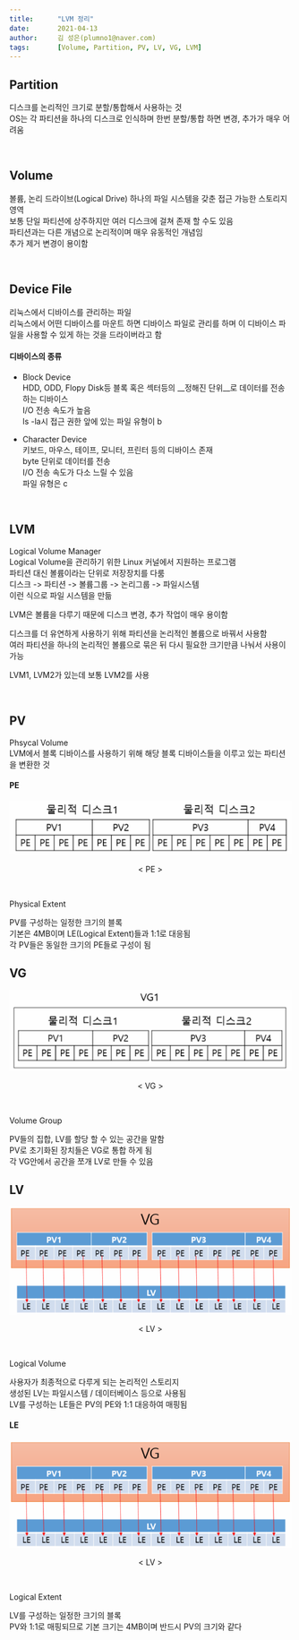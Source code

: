 ```yaml
---
title:      "LVM 정리"
date:       2021-04-13
author:     김 성은(plumno1@naver.com)
tags:       [Volume, Partition, PV, LV, VG, LVM]
---
```


## Partition

디스크를 논리적인 크기로 분할/통합해서 사용하는 것  
OS는 각 파티션을 하나의 디스크로 인식하며 한번 분할/통합 하면 변경, 추가가 매우 어려움  

&nbsp;

## Volume

볼륨, 논리 드라이브(Logical Drive) 하나의 파일 시스템을 갖춘 접근 가능한 스토리지 영역  
보통 단일 파티션에 상주하지만 여러 디스크에 걸쳐 존재 할 수도 있음  
파티션과는 다른 개념으로 논리적이며 매우 유동적인 개념임  
추가 제거 변경이 용이함  
  
&nbsp;

## Device File

리눅스에서 디바이스를 관리하는 파일  
리눅스에서 어떤 디바이스를 마운트 하면 디바이스 파일로 관리를 하며 이 디바이스 파일을 사용할 수 있게 하는 것을 드라이버라고 함  

#### 디바이스의 종류

* Block Device  
  HDD, ODD, Flopy Disk등 블록 혹은 섹터등의 __정해진 단위__로 데이터를 전송하는 디바이스  
  I/O 전송 속도가 높음  
  ls -la시 접근 권한 앞에 있는 파일 유형이 b
  
* Character Device  
  키보드, 마우스, 테이프, 모니터, 프린터 등의 디바이스 존재  
  byte 단위로 데이터를 전송  
  I/O 전송 속도가 다소 느릴 수 있음  
  파일 유형은 c
  
&nbsp;

## LVM

Logical Volume Manager  
Logical Volume을 관리하기 위한 Linux 커널에서 지원하는 프로그램  
파티션 대신 볼륨이라는 단위로 저장장치를 다룸  
디스크 -> 파티션 -> 볼륨그룹 -> 논리그룹 -> 파일시스템  
이런 식으로 파일 시스템을 만듦  
  
LVM은 볼륨을 다루기 때문에 디스크 변경, 추가 작업이 매우 용이함  
  
디스크를 더 유연하게 사용하기 위해 파티션을 논리적인 볼륨으로 바꿔서 사용함  
여러 파티션을 하나의 논리적인 볼륨으로 묶은 뒤 다시 필요한 크기만큼 나눠서 사용이 가능  
  
LVM1, LVM2가 있는데 보통 LVM2를 사용  
  
&nbsp;

## PV

Phsycal Volume  
LVM에서 블록 디바이스를 사용하기 위해 해당 블록 디바이스들을 이루고 있는 파티션을 변환한 것  

#### PE

![Alt text](/assets/PE.png)
<center>&#60; PE &#62;</center>  

&nbsp;

Physical Extent  
  
PV를 구성하는 일정한 크기의 블록  
기본은 4MB이며 LE(Logical Extent)들과 1:1로 대응됨  
각 PV들은 동일한 크기의 PE들로 구성이 됨  

## VG

![Alt text](/assets/VG.png)
<center>&#60; VG &#62;</center>  

&nbsp;

Volume Group  
  
PV들의 집합, LV를 할당 할 수 있는 공간을 말함  
PV로 초기화된 장치들은 VG로 통합 하게 됨  
각 VG안에서 공간을 쪼개 LV로 만들 수 있음  

## LV

![Alt text](/assets/LV.png)
<center>&#60; LV &#62;</center>  

&nbsp;

Logical Volume  
  
사용자가 최종적으로 다루게 되는 논리적인 스토리지  
생성된 LV는 파일시스템 / 데이터베이스 등으로 사용됨  
LV를 구성하는 LE들은 PV의 PE와 1:1 대응하여 매핑됨  

#### LE

![Alt text](/assets/LV.png)
<center>&#60; LV &#62;</center>  

&nbsp;

Logical Extent  
  
LV를 구성하는 일정한 크기의 블록  
PV와 1:1로 매핑되므로 기본 크기는 4MB이며 반드시 PV의 크기와 같다  

&nbsp;
